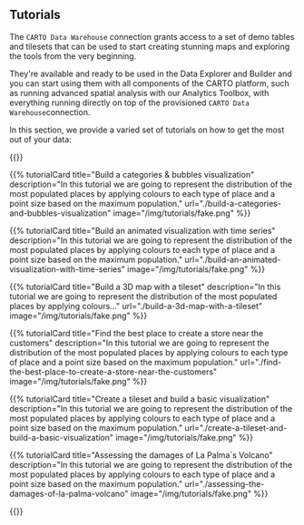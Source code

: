 ## Tutorials

The `CARTO Data Warehouse` connection grants access to a set of demo tables and tilesets that can be used to start creating stunning maps and exploring the tools from the very beginning. 

They're available and ready to be used in the Data Explorer and Builder and you can start using them with all components of the CARTO platform, such as running advanced spatial analysis with our Analytics Toolbox, with everything running directly on top of the provisioned `CARTO Data Warehouse`connection. 

In this section, we provide a varied set of tutorials on how to get the most out of your data:


{{<grid>}}

{{% tutorialCard title="Build a categories & bubbles visualization" description="In this tutorial we are going to represent the distribution of the most populated places by applying colours to each type of place and a point size based on the maximum population." url="./build-a-categories-and-bubbles-visualization" image="/img/tutorials/fake.png" %}}

{{% tutorialCard title="Build an animated visualization with time series" description="In this tutorial we are going to represent the distribution of the most populated places by applying colours to each type of place and a point size based on the maximum population." url="./build-an-animated-visualization-with-time-series" image="/img/tutorials/fake.png" %}}

{{% tutorialCard title="Build a 3D map with a tileset" description="In this tutorial we are going to represent the distribution of the most populated places by applying colours..." url="./build-a-3d-map-with-a-tileset" image="/img/tutorials/fake.png" %}}

{{% tutorialCard title="Find the best place to create a store near the customers" description="In this tutorial we are going to represent the distribution of the most populated places by applying colours to each type of place and a point size based on the maximum population." url="./find-the-best-place-to-create-a-store-near-the-customers" image="/img/tutorials/fake.png" %}}

{{% tutorialCard title="Create a tileset and build a basic visualization" description="In this tutorial we are going to represent the distribution of the most populated places by applying colours to each type of place and a point size based on the maximum population." url="./create-a-tileset-and-build-a-basic-visualization" image="/img/tutorials/fake.png" %}}

{{% tutorialCard title="Assessing the damages of La Palma´s Volcano" description="In this tutorial we are going to represent the distribution of the most populated places by applying colours to each type of place and a point size based on the maximum population." url="./assessing-the-damages-of-la-palma-volcano" image="/img/tutorials/fake.png" %}}

{{</grid>}}
